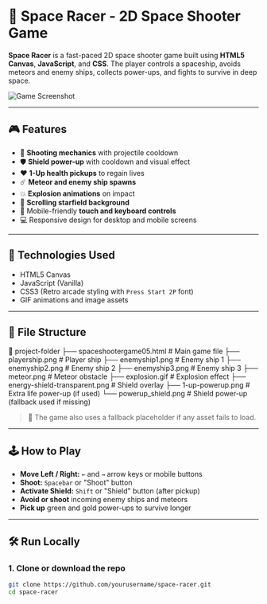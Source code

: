 # 🚀 Space Racer - 2D Space Shooter Game

**Space Racer** is a fast-paced 2D space shooter game built using **HTML5 Canvas**, **JavaScript**, and **CSS**. The player controls a spaceship, avoids meteors and enemy ships, collects power-ups, and fights to survive in deep space.

![Game Screenshot](preview.gif) <!-- Add your own screen recording or screenshot here -->

---

## 🎮 Features

- 🔫 **Shooting mechanics** with projectile cooldown
- 🛡️ **Shield power-up** with cooldown and visual effect
- ❤️ **1-Up health pickups** to regain lives
- ☄️ **Meteor and enemy ship spawns**
- 💥 **Explosion animations** on impact
- 🌌 **Scrolling starfield background**
- 📱 Mobile-friendly **touch and keyboard controls**
- 💻 Responsive design for desktop and mobile screens

---

## 🧩 Technologies Used

- HTML5 Canvas
- JavaScript (Vanilla)
- CSS3 (Retro arcade styling with `Press Start 2P` font)
- GIF animations and image assets

---

## 📂 File Structure

📁 project-folder
├── spaceshootergame05.html # Main game file
├── playership.png # Player ship
├── enemyship1.png # Enemy ship 1
├── enemyship2.png # Enemy ship 2
├── enemyship3.png # Enemy ship 3
├── meteor.png # Meteor obstacle
├── explosion.gif # Explosion effect
├── energy-shield-transparent.png # Shield overlay
├── 1-up-powerup.png # Extra life power-up (if used)
└── powerup_shield.png # Shield power-up (fallback used if missing)


> 📝 The game also uses a fallback placeholder if any asset fails to load.

---

## 🕹️ How to Play

- **Move Left / Right:** `←` and `→` arrow keys or mobile buttons
- **Shoot:** `Spacebar` or "Shoot" button
- **Activate Shield:** `Shift` or "Shield" button (after pickup)
- **Avoid or shoot** incoming enemy ships and meteors
- **Pick up** green and gold power-ups to survive longer

---

## 🛠️ Run Locally

### 1. Clone or download the repo

```bash
git clone https://github.com/yourusername/space-racer.git
cd space-racer

